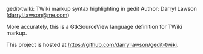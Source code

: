 gedit-twiki: TWiki markup syntax highlighting in gedit
Author: Darryl Lawson (darryl.lawson@me.com)

More accurately, this is a GtkSourceView language definition for TWiki markup.

This project is hosted at https://github.com/darryllawson/gedit-twiki.
